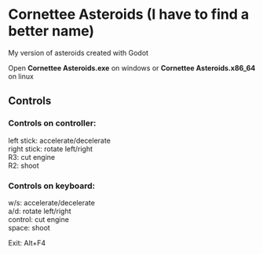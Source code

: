 # Cornettee Asteroids (I have to find a better name)

My version of asteroids created with Godot

Open **Cornettee Asteroids.exe** on windows or **Cornettee Asteroids.x86_64** on linux

## Controls

### Controls on controller:
left stick: accelerate/decelerate \
right stick: rotate left/right \
R3: cut engine \
R2: shoot 

### Controls on keyboard:
w/s: accelerate/decelerate \
a/d: rotate left/right \
control: cut engine \
space: shoot 

Exit: Alt+F4
